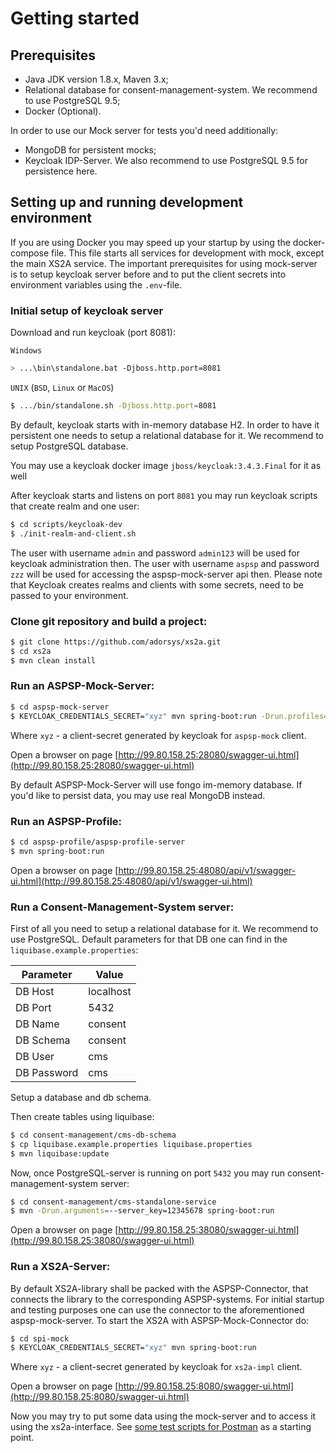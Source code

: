 # Getting started

## Prerequisites

- Java JDK version 1.8.x, Maven 3.x;
- Relational database for consent-management-system. We recommend to use PostgreSQL 9.5;
- Docker (Optional).

In order to use our Mock server for tests you'd need additionally:
- MongoDB for persistent mocks;
- Keycloak IDP-Server. We also recommend to use PostgreSQL 9.5 for persistence here.

## Setting up and running development environment

If you are using Docker you may speed up your startup by using the docker-compose file.
This file starts all services for development with mock, except the main XS2A service.
The important prerequisites for using mock-server is to setup keycloak server before and
to put the client secrets into environment variables using the `.env`-file.

### Initial setup of keycloak server

Download and run keycloak (port 8081):

`Windows`
```bash
> ...\bin\standalone.bat -Djboss.http.port=8081
```
`UNIX` (`BSD`, `Linux` or `MacOS`)
```bash
$ .../bin/standalone.sh -Djboss.http.port=8081
```

By default, keycloak starts with in-memory database H2. In order to have it persistent one needs to setup a relational database for it.
We recommend to setup PostgreSQL database.

You may use a keycloak docker image `jboss/keycloak:3.4.3.Final` for it as well

After keycloak starts and listens on port `8081` you may run keycloak scripts that create realm and one user:
```bash
$ cd scripts/keycloak-dev
$ ./init-realm-and-client.sh
```

The user with username `admin` and password `admin123` will be used for keycloak administration then.
The user with username `aspsp` and password `zzz` will be used for accessing the aspsp-mock-server api then.
Please note that Keycloak creates realms and clients with some secrets, need to be passed to your environment.

### Clone git repository and build a project:
```bash
$ git clone https://github.com/adorsys/xs2a.git
$ cd xs2a
$ mvn clean install
```

### Run an ASPSP-Mock-Server:
```bash
$ cd aspsp-mock-server
$ KEYCLOAK_CREDENTIALS_SECRET="xyz" mvn spring-boot:run -Drun.profiles=fongo
```
Where `xyz` - a client-secret generated by keycloak for `aspsp-mock` client.

Open a browser on page [http://99.80.158.25:28080/swagger-ui.html](http://99.80.158.25:28080/swagger-ui.html)

By default ASPSP-Mock-Server will use fongo im-memory database. 
If you'd like to persist data, you may use real MongoDB instead.

### Run an ASPSP-Profile:
```bash
$ cd aspsp-profile/aspsp-profile-server
$ mvn spring-boot:run
```
Open a browser on page [http://99.80.158.25:48080/api/v1/swagger-ui.html](http://99.80.158.25:48080/api/v1/swagger-ui.html)

### Run a Consent-Management-System server:
First of all you need to setup a relational database for it.
We recommend to use PostgreSQL.
Default parameters for that DB one can find in the `liquibase.example.properties`:

| Parameter   | Value     |
|-------------|-----------|
| DB Host     | localhost |
| DB Port     | 5432      |
| DB Name     | consent   |
| DB Schema   | consent   |
| DB User     | cms       |
| DB Password | cms       |

Setup a database and db schema.

Then create tables using liquibase:
```bash
$ cd consent-management/cms-db-schema
$ cp liquibase.example.properties liquibase.properties
$ mvn liquibase:update
```

Now, once PostgreSQL-server is running on port `5432` you may run consent-management-system server:
```bash
$ cd consent-management/cms-standalone-service
$ mvn -Drun.arguments=--server_key=12345678 spring-boot:run
```
Open a browser on page [http://99.80.158.25:38080/swagger-ui.html](http://99.80.158.25:38080/swagger-ui.html)

### Run a XS2A-Server:
By default XS2A-library shall be packed with the ASPSP-Connector, that connects the library to the corresponding ASPSP-systems.
For initial startup and testing purposes one can use the connector to the aforementioned aspsp-mock-server.
To start the XS2A with ASPSP-Mock-Connector do:
```bash
$ cd spi-mock
$ KEYCLOAK_CREDENTIALS_SECRET="xyz" mvn spring-boot:run 
```
Where `xyz` - a client-secret generated by keycloak for `xs2a-impl` client.


Open a browser on page [http://99.80.158.25:8080/swagger-ui.html](http://99.80.158.25:8080/swagger-ui.html)

Now you may try to put some data using the mock-server and to access it using the xs2a-interface.
See [some test scripts for Postman](scripts/tests/postman) as a starting point.
